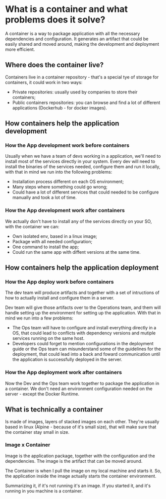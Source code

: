 # What is a container and what problems does it solve?

A container is a way to package application with all the necessary dependencies and configuration.
It generates an artifact that could be easily shared and moved around, making the development and deployment more efficient.

## Where does the container live?

Containers live in a container repository - that's a special tye of storage for containers, it could work in two ways:

- Private repositories: usually used by companies to store their containers;
- Public containers repositories: you can browse and find a lot of different applications (Dockerhub - for docker images).

## How containers help the application development

### How the App development work before containers

Usually when we have a team of devs working in a application, we'll need to install most of the services directly in your system. Every dev will need to install the binaries of the services needed, configure them and run it locally, with that in mind we run into the following problems:

- Installation process different on each OS environment;
- Many steps where something could go wrong;
- Could have a lot of different services that could needed to be configure manually and took a lot of time.

### How the App development work after containers

We actually don't have to install any of the services directly on your SO, with the container we can:

- Own isolated env, based in a linux image;
- Package with all needed configuration;
- One command to install the app;
- Could run the same app with diffent versions at the same time.

## How containers help the application deployment

### How the App deploy work before containers

The dev team will produce artifacts and together with a set of intructions of how to actually install and configure them in a server.

Dev team will give those artifacts over to the Operations team, and them will handle setting up the environment for setting up the application. With that in mind we run into a few problems:

- The Ops team will have to configure and install everything directly in a OS, that could lead to conflicts with dependency versions and mutiple services running on the same host.
- Developers could forget to mention configurations in the deployment guide or the Ops team can misunderstand some of the guidelines for the deployment, that could lead into a back and foward communication until the application is successfully deployed in the server.

### How the App deployment work after containers

Now the Dev and the Ops team work together to package the application in a container. We don't need an environment configuration needed on the server - except the Docker Runtime.

## What is technically a container

Is made of images, layers of stacked images on each other. They're usually based in linux (Alpine - because of it's small size), that will make sure that the container stay small in size.

### Image x Container

Image is the application package, together with the configuration and the dependencies. The image is the artifact that can be moved around.

The Container is when I pull the image on my local machine and starts it. So, the application inside the image actually starts the container environment.

Summarizing it, if it's not running it's an image. If you started it, and it's running in you machine is a container.
